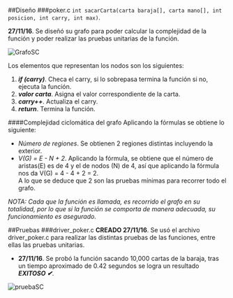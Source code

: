 ##Diseño
###poker.c
`int sacarCarta(carta baraja[], carta mano[], int posicion, int carry, int max)`. 

**27/11/16**. Se diseñó su grafo para poder calcular la complejidad de la función y poder realizar las pruebas unitarias de la función.  

![GrafoSC](./images/grafoSacarCarta.png)  

Los elementos que representan los nodos son los siguientes:  
1. ***if (carry)***. Checa el carry, si lo sobrepasa termina la función si no, ejecuta la función.  
2. ***valor carta***. Asigna el valor correspondiente de la carta.  
3. ***carry++***. Actualiza el carry.  
4. ***return***. Termina la función.  

####Complejidad ciclomática del grafo
Aplicando la fórmulas se obtiene lo siguiente:  
- *Número de regiones*. Se obtienen 2 regiones distintas incluyendo la exterior.  
- *V(G) = E - N + 2*. Aplicando la fórmula, se obtiene que el número de aristas(E) es de 4 y el de nodos (N) de 4, así que aplicando la fórmula nos da V(G) = 4 - 4 + 2 = 2.  
A lo que se deduce que 2 son las pruebas mínimas para recorrer todo el grafo.  

*NOTA: Cada que la función es llamada, es recorrido el grafo en su totalidad, por lo que si la función se comporta de manera adecuada, su funcionamiento es asegurado.*  

##Pruebas
###driver_poker.c
**CREADO 27/11/16**. Se usó el archivo driver_poker.c para realizar las distintas pruebas de las funciones, entre ellas las pruebas unitarias.  

- **27/11/16**. Se probó la función sacando 10,000 cartas de la baraja, tras un tiempo aproximado de 0.42 segundos se logra un resultado ***EXITOSO ✔***.  

![pruebaSC](./images/pruebaSacarCarta.png) 
